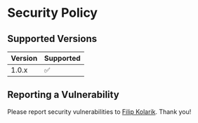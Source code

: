 # Security Policy

## Supported Versions


| Version | Supported          |
| ------- | ------------------ |
| 1.0.x   | :white_check_mark: |

## Reporting a Vulnerability

Please report security vulnerabilities to [Filip Kolarik](mailto:filip26@gmail.com). Thank you!
